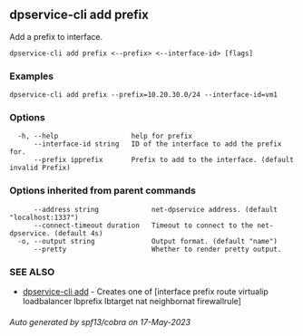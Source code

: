 ## dpservice-cli add prefix

Add a prefix to interface.

```
dpservice-cli add prefix <--prefix> <--interface-id> [flags]
```

### Examples

```
dpservice-cli add prefix --prefix=10.20.30.0/24 --interface-id=vm1
```

### Options

```
  -h, --help                  help for prefix
      --interface-id string   ID of the interface to add the prefix for.
      --prefix ipprefix       Prefix to add to the interface. (default invalid Prefix)
```

### Options inherited from parent commands

```
      --address string             net-dpservice address. (default "localhost:1337")
      --connect-timeout duration   Timeout to connect to the net-dpservice. (default 4s)
  -o, --output string              Output format. (default "name")
      --pretty                     Whether to render pretty output.
```

### SEE ALSO

* [dpservice-cli add](dpservice-cli_add.md)	 - Creates one of [interface prefix route virtualip loadbalancer lbprefix lbtarget nat neighbornat firewallrule]

###### Auto generated by spf13/cobra on 17-May-2023
